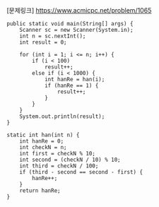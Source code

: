 [문제링크] https://www.acmicpc.net/problem/1065

	public static void main(String[] args) {
		Scanner sc = new Scanner(System.in);
		int n = sc.nextInt();
		int result = 0;

		for (int i = 1; i <= n; i++) {
			if (i < 100)
				result++;
			else if (i < 1000) {
				int hanRe = han(i);
				if (hanRe == 1) {
					result++;
				}
			}
		}
		System.out.println(result);
	}

	static int han(int n) {
		int hanRe = 0;
		int checkN = n;
		int first = checkN % 10;
		int second = (checkN / 10) % 10;
		int third = checkN / 100;
		if (third - second == second - first) {
			hanRe++;
		}
		return hanRe;
	}
